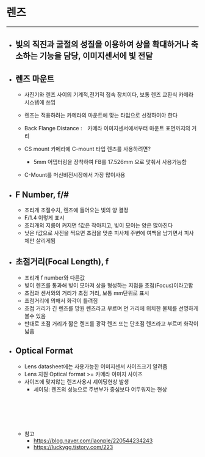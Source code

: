
# 렌즈
-----------------------------------------------

- ## 빛의 직진과 굴절의 성질을 이용하여 상을 확대하거나 축소하는 기능을 담당, 이미지센서에 빛 전달

- ## 렌즈 마운트
	- 사진기와 렌즈 사이의 기계적,전기적 접속 장치이다, 보통 렌즈 교환식 카메라 시스템에 쓰임
	- 렌즈는 적용하려는 카메라의 마운트에 맞는 타입으로 선정하여야 한다


	- Back Flange Distance :　카메라 이미지센서에서부터 마운트 표면까지의 거리



	- CS mount 카메라에 C-mount 타입 렌즈를 사용하려면?
		+ 5mm 어댑터링을 장착하여 FB를 17.526mm 으로 맟춰서 사용가능함
	
	- C-Mount를 머신비전시장에서 가장 많이사용





- ## F Number, f/#
	- 조리개 조절수치, 렌즈에 들어오는 빛의 양 결정
	- F/1.4  이렇게 표시
	- 조리개의 지름이 커지면 f값은 작아지고, 빛이 모이는 양은 많아진다
	- 낮은 f값으로 사진을 찍으면 초점을 맞춘 피사체 주변에 여백을 남기면서 피사체만 살리게됨



- ## 초점거리(Focal Length), f
	- 조리개 f number와 다른값
	- 빛이 렌즈를 통과해 빛이 모아져 상을 형성하는 지점을 초점(Focus)이라고함
	- 초점과 센서와의 거리가 초점 거리, 보통 mm단위로 표시
	- 초점거리에 의해서 화각이 틀려짐
	- 초점 거리가 긴 렌즈를 망원 렌즈라고 부르며 먼 거리에 위치한 물체를 선명하게 볼수 있음
	- 반대로 초점 거리가 짧은 렌즈를 광각 렌즈 또는 단초점 렌즈라고 부르며 화각이 넓음

- ## Optical Format
	- Lens datasheet에는 사용가능한 이미지센서 사이즈크기 알려줌
	- Lens 지원 Optical format >= 카메라 이미지 사이즈
	- 사이즈에 맞지않는 렌즈사용시 셰이딩현상 발생
		+ 셰이딩: 렌즈의 성능으로 주변부가 중심보다 어두워지는 현상


	<br/><br/><br/><br/>




	- 참고
		+ https://blog.naver.com/laonple/220544234243
		+ https://luckygg.tistory.com/223